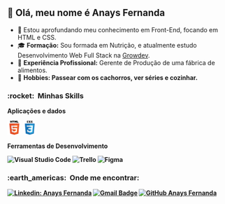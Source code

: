 ## 💜 Olá, meu nome é <strong>Anays Fernanda</strong>

- 🌱 Estou aprofundando meu conhecimento em Front-End, focando em HTML e CSS.
- 🎓 <strong>Formação:</strong> Sou formada em Nutrição, e atualmente estudo Desenvolvimento Web Full Stack na <a href="https://www.growdev.com.br/">Growdev</a>.
- 💼 <strong>Experiência Profissional:</strong> Gerente de Produção de uma fábrica de alimentos.
- &#128692; <strong>Hobbies:</Hobbier> Passear com os cachorros, ver séries e cozinhar.

<h3> :rocket: &nbsp;Minhas Skills </h3>

**Aplicações e dados**

<code><img height="32" src="https://raw.githubusercontent.com/github/explore/80688e429a7d4ef2fca1e82350fe8e3517d3494d/topics/html/html.png" alt="HTML5"/></code>
<code><img height="32" src="https://raw.githubusercontent.com/github/explore/80688e429a7d4ef2fca1e82350fe8e3517d3494d/topics/css/css.png" alt="CSS"/></code>
 
 **Ferramentas de Desenvolvimento**

  ![Visual Studio Code](https://img.shields.io/badge/-Visual%20Studio%20Code-333333?style=flat&logo=visual-studio-code&logoColor=007ACC)
  ![Trello](https://img.shields.io/badge/-Trello-333333?style=flat&logo=trello&logoColor=007ACC)
  ![Figma](https://img.shields.io/badge/-Figma-333333?style=flat&logo=figma&logoColor=007ACC)
 <br/>

<h3> :earth_americas: &nbsp;Onde me encontrar: </h3> 

[![Linkedin: Anays Fernanda](https://img.shields.io/badge/-anaysfernandadesouza-blue?style=flat-square&logo=Linkedin&logoColor=white&link=https://www.linkedin.com/in/anaysfernandadesouza/)](https://www.linkedin.com/in/anaysfernandadesouza/)
[![Gmail Badge](https://img.shields.io/badge/-a.fernandadesouza@gmail.com-006bed?style=flat-square&logo=Gmail&logoColor=white&link=mailto:a.fernandadesouza@gmail.com)](mailto:a.fernandadesouza@gmail.com)
[![GitHub Anays Fernanda]( https://img.shields.io/github/followers/AnaysFernanda?label=follow&style=social)](https://github.com/anaysfernanda)
